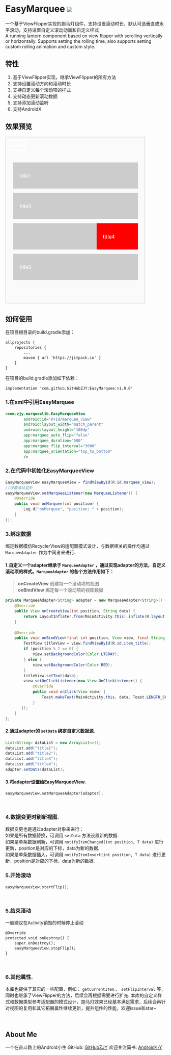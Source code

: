 # EasyMarquee [![](https://jitpack.io/v/GitHubZJY/EasyMarquee.svg)](https://jitpack.io/#GitHubZJY/EasyMarquee)
一个基于ViewFlipper实现的跑马灯组件，支持设置滚动时长，默认可选垂直或水平滚动，支持设置自定义滚动动画和自定义样式<br/>
A running lantern component based on view flipper with scrolling vertically or horizontally. Supports setting the rolling time, also supports setting custom rolling animation and custom style.

## 特性
1. 基于ViewFlipper实现，继承ViewFlipper的所有方法 <br/>
2. 支持设置滚动方向和滚动时长 <br/>
3. 支持自定义每个滚动项的样式 <br/>
4. 支持动态更新滚动数据 <br/>
5. 支持添加滚动监听 <br/>
5. 支持AndroidX <br/>

## 效果预览
![](https://github.com/GitHubZJY/EasyMarquee/blob/master/preview/easy_marquee.gif)

## 如何使用
在项目根目录的build.gradle添加：
```
allprojects {
    repositories {
        ...
        maven { url 'https://jitpack.io' }
    }
}
```

在项目的build.gradle添加如下依赖：
```
implementation 'com.github.GitHubZJY:EasyMarquee:v1.0.0'
```

### 1.在xml中引用EasyMarquee

```xml
<com.zjy.marqueelib.EasyMarqueeView
        android:id="@+id/marquee_view"
        android:layout_width="match_parent"
        android:layout_height="100dp"
        app:marquee_auto_flip="false"
        app:marquee_duration="500"
        app:marquee_flip_interval="3000"
        app:marquee_orientation="top_to_bottom"
        />
```

### 2.在代码中初始化EasyMarqueeView
```java
EasyMarqueeView easyMarqueeView = findViewById(R.id.marquee_view);
//设置滚动监听
easyMarqueeView.setMarqueeListener(new MarqueeListener() {
    @Override
    public void onMarquee(int position) {
        Log.d("onMarquee", "position: " + position);
    }
});
```

### 3.绑定数据
绑定数据模仿RecyclerView的适配器模式设计，与数据相关的操作均通过 `MarqueeAdapter` 作为中间者来进行.
#### 1.自定义一个adapter继承于 `MarqueeAdapter` ，通过实现adapter的方法，自定义滚动项的样式。`MarqueeAdapter` 的各个方法作用如下：
>**onCreateView** 创建每一个滚动项的视图 <br/>
**onBindView** 绑定每一个滚动项的视图数据

```java
private MarqueeAdapter<String> adapter = new MarqueeAdapter<String>() {
    @Override
    public View onCreateView(int position, String data) {
        return LayoutInflater.from(MainActivity.this).inflate(R.layout.item_layout, null);
    }

    @Override
    public void onBindView(final int position, View view, final String data) {
        TextView titleView = view.findViewById(R.id.item_title);
        if (position % 2 == 0) {
            view.setBackgroundColor(Color.LTGRAY);
        } else {
            view.setBackgroundColor(Color.RED);
        }
        titleView.setText(data);
        view.setOnClickListener(new View.OnClickListener() {
            @Override
            public void onClick(View view) {
                Toast.makeText(MainActivity.this, data, Toast.LENGTH_SHORT).show();
            }
       });
    }
};
```

#### 2.通过adapter的 `setData` 绑定自定义数据源.

```java
List<String> dataList = new ArrayList<>();
dataList.add("title1");
dataList.add("title2");
dataList.add("title3");
dataList.add("title4");
adapter.setData(dataList);
```

#### 3.将adapter设置给EasyMarqueeView.

```
easyMarqueeView.setMarqueeAdapter(adapter);
```
&nbsp;
### 4.数据变更时刷新视图.
数据变更也是通过adapter对象来进行：<br/>
如果是所有数据替换，可调用 `setData` 方法设置新的数据. <br/>
如果是单条数据刷新，可调用 `notifyItemChanged(int position, T data)` 进行更新，position是对应的下标，data为新的数据. <br/>
如果是单条数据插入，可调用 `notifyItemInsert(int position, T data)` 进行更新，position是对应的下标，data为新的数据.
&nbsp;
### 5.开始滚动
```
easyMarqueeView.startFlip();
```
&nbsp;
### 5.结束滚动
一般建议在Activity销毁的时候停止滚动
```
@Override
protected void onDestroy() {
    super.onDestroy();
    easyMarqueeView.stopFlip();
}
```
&nbsp;
### 6.其他属性.
本库也提供了其它的一些配置，例如： `getCurrentItem` 、 `setFlipInterval` 等，同时也继承了ViewFlipper的方法，后续会再根据需要进行扩充.
本库的自定义样式和数据类型参考适配器的模式设计，跑马灯效果已经基本满足需求，后续会再针对视图的复用和其它拓展属性继续更新，提升组件的性能，欢迎issue和star~

&nbsp;
## About Me
一个在奋斗路上的Android小生
GitHub: [GitHubZJY](https://github.com/GitHubZJY)
欢迎关注简书: [Android小Y](https://www.jianshu.com/u/4cb2688ddf31)
